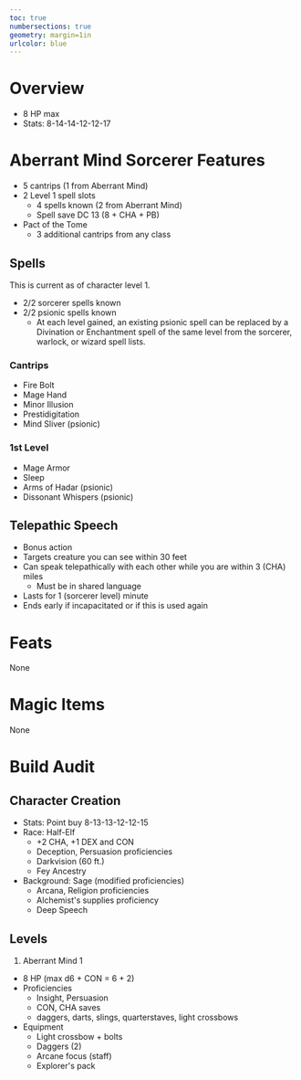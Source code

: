 ```yaml
---
toc: true
numbersections: true
geometry: margin=1in
urlcolor: blue
---
```


# Overview

- 8 HP max
- Stats: 8-14-14-12-12-17

# Aberrant Mind Sorcerer Features

- 5 cantrips (1 from Aberrant Mind)
- 2 Level 1 spell slots
  - 4 spells known (2 from Aberrant Mind)
  - Spell save DC 13 (8 + CHA + PB)
- Pact of the Tome
  - 3 additional cantrips from any class

## Spells

This is current as of character level 1.

- 2/2 sorcerer spells known
- 2/2 psionic spells known
  - At each level gained, an existing psionic spell can be replaced by a Divination or Enchantment spell of the same level from the sorcerer, warlock, or wizard spell lists.

### Cantrips

- Fire Bolt
- Mage Hand
- Minor Illusion
- Prestidigitation
- Mind Sliver (psionic)

### 1st Level

- Mage Armor
- Sleep
- Arms of Hadar (psionic)
- Dissonant Whispers (psionic)

## Telepathic Speech

- Bonus action
- Targets creature you can see within 30 feet
- Can speak telepathically with each other while you are within 3 (CHA) miles
  - Must be in shared language
- Lasts for 1 (sorcerer level) minute
- Ends early if incapacitated or if this is used again

# Feats

None

# Magic Items

None

# Build Audit

## Character Creation

- Stats: Point buy 8-13-13-12-12-15
- Race: Half-Elf
  - +2 CHA, +1 DEX and CON
  - Deception, Persuasion proficiencies
  - Darkvision (60 ft.)
  - Fey Ancestry
- Background: Sage (modified proficiencies)
  - Arcana, Religion proficiencies
  - Alchemist's supplies proficiency
  - Deep Speech

## Levels

1. Aberrant Mind 1
  - 8 HP (max d6 + CON = 6 + 2)
  - Proficiencies
    - Insight, Persuasion
    - CON, CHA saves
    - daggers, darts, slings, quarterstaves, light crossbows
  - Equipment
    - Light crossbow + bolts
    - Daggers (2)
    - Arcane focus (staff)
    - Explorer's pack

